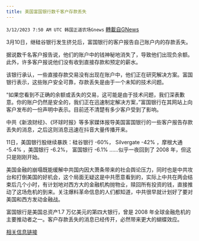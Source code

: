 ```yaml
---
title: 美国富国银行数千客户存款丢失
---
```

`3/12/2023 7:50 AM UTC 韩国正道农场Gnews` [轉載自GNews](https://gnews.org/articles/1006266)

3月10日，继硅谷银行发生挤兑后，富国银行的客户报告自己账户内的存款丢失。

据说数千名客户报告说，他们的账户中的钱神秘地消失了，导致他们出现负余额。此外，许多客户报说他们没有收到直接存款和预定的薪水。

该银行承认，一些直接存款交易没有出现在账户中，他们正在研究解决方案。富国银行表示，这些账户安全可靠，存款丢失是由于一个未知的技术问题。

“如果您看到不正确的余额或丢失的交易，这可能是由于技术问题，我们深表歉意。你的账户仍然是安全的，我们正在迅速制定解决方案，”富国银行在其网站上向客户发布的一份声明中表示。目前还不清楚有多少客户受到了影响。

中共《新浪财经》、《环球时报》等多家媒体报导美国富国银行的一些客户报告存款丢失的消息，之后这则消息迅速在抖音大量传播开来。

11日，美国银行股继续暴跌：硅谷银行 -60%， Silvergate -42% ，摩根大通 -5.4% ，美国银行 -6.2%， 富国银行 -6.1% ……似乎一夜回到了 2008 年，但这只是刚刚开始。

美国金融的崩塌既能缓解中共国内因大萧条带来的社会舆论压力，同时也是中共攻台和打倒美国的好机会，这个局面无疑这是中共愿意看到的，实际上中共在两会结束后几个小时，有计划地对西方大的金融机构抛物业，赎回所有投资的钱，直接推动了这场危机的到来。关注爆料革命信息的人们都知道，中共很早就计划好了要对美国和西方发动金融战。

富国银行是美国总资产1.7 万亿美元的第四大银行，曾是 2008 年全球金融危机的主要推动者之一。客户存款丢失的消息已经传开，必然带来更大的蝴蝶效应。

[相关信息链接](https://gnews.org)
